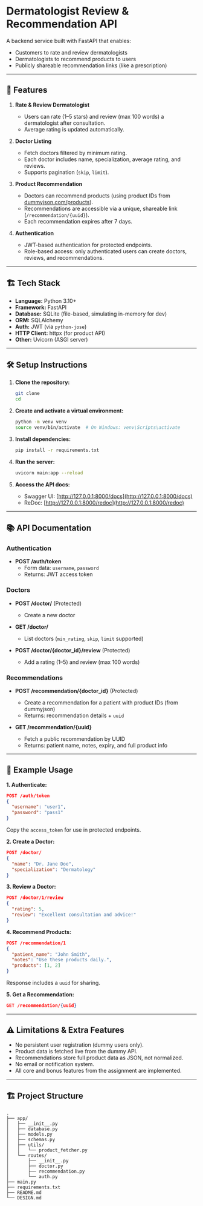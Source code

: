 
# Dermatologist Review & Recommendation API

A backend service built with FastAPI that enables:
- Customers to rate and review dermatologists
- Dermatologists to recommend products to users
- Publicly shareable recommendation links (like a prescription)

---

## 🚀 Features

1. **Rate & Review Dermatologist**
   - Users can rate (1–5 stars) and review (max 100 words) a dermatologist after consultation.
   - Average rating is updated automatically.

2. **Doctor Listing**
   - Fetch doctors filtered by minimum rating.
   - Each doctor includes name, specialization, average rating, and reviews.
   - Supports pagination (`skip`, `limit`).

3. **Product Recommendation**
   - Doctors can recommend products (using product IDs from [dummyjson.com/products](https://dummyjson.com/products)).
   - Recommendations are accessible via a unique, shareable link (`/recommendation/{uuid}`).
   - Each recommendation expires after 7 days.

4. **Authentication**
   - JWT-based authentication for protected endpoints.
   - Role-based access: only authenticated users can create doctors, reviews, and recommendations.

---

## 🏗️ Tech Stack

- **Language:** Python 3.10+
- **Framework:** FastAPI
- **Database:** SQLite (file-based, simulating in-memory for dev)
- **ORM:** SQLAlchemy
- **Auth:** JWT (via `python-jose`)
- **HTTP Client:** httpx (for product API)
- **Other:** Uvicorn (ASGI server)

---

## 🛠️ Setup Instructions

1. **Clone the repository:**
   ```bash
   git clone 
   cd 
   ```

2. **Create and activate a virtual environment:**
   ```bash
   python -m venv venv
   source venv/bin/activate  # On Windows: venv\Scripts\activate
   ```

3. **Install dependencies:**
   ```bash
   pip install -r requirements.txt
   ```

4. **Run the server:**
   ```bash
   uvicorn main:app --reload
   ```

5. **Access the API docs:**
   - Swagger UI: [http://127.0.0.1:8000/docs](http://127.0.0.1:8000/docs)
   - ReDoc: [http://127.0.0.1:8000/redoc](http://127.0.0.1:8000/redoc)

---

## 📚 API Documentation

### **Authentication**

- **POST /auth/token**
  - Form data: `username`, `password`
  - Returns: JWT access token

### **Doctors**

- **POST /doctor/** (Protected)
  - Create a new doctor

- **GET /doctor/**
  - List doctors (`min_rating`, `skip`, `limit` supported)

- **POST /doctor/{doctor_id}/review** (Protected)
  - Add a rating (1–5) and review (max 100 words)

### **Recommendations**

- **POST /recommendation/{doctor_id}** (Protected)
  - Create a recommendation for a patient with product IDs (from dummyjson)
  - Returns: recommendation details + `uuid`

- **GET /recommendation/{uuid}**
  - Fetch a public recommendation by UUID
  - Returns: patient name, notes, expiry, and full product info

---

## 🧪 Example Usage

**1. Authenticate:**
```json
POST /auth/token
{
  "username": "user1",
  "password": "pass1"
}
```
Copy the `access_token` for use in protected endpoints.

**2. Create a Doctor:**
```json
POST /doctor/
{
  "name": "Dr. Jane Doe",
  "specialization": "Dermatology"
}
```

**3. Review a Doctor:**
```json
POST /doctor/1/review
{
  "rating": 5,
  "review": "Excellent consultation and advice!"
}
```

**4. Recommend Products:**
```json
POST /recommendation/1
{
  "patient_name": "John Smith",
  "notes": "Use these products daily.",
  "products": [1, 2]
}
```
Response includes a `uuid` for sharing.

**5. Get a Recommendation:**
```json
GET /recommendation/{uuid}
```

---

## ⚠️ Limitations & Extra Features

- No persistent user registration (dummy users only).
- Product data is fetched live from the dummy API.
- Recommendations store full product data as JSON, not normalized.
- No email or notification system.
- All core and bonus features from the assignment are implemented.

---

## 🏗️ Project Structure

```
.
├── app/
│   ├── __init__.py
│   ├── database.py
│   ├── models.py
│   ├── schemas.py
│   ├── utils/
│   │   └── product_fetcher.py
│   └── routes/
│       ├── __init__.py
│       ├── doctor.py
│       ├── recommendation.py
│       └── auth.py
├── main.py
├── requirements.txt
├── README.md
└── DESIGN.md
```

